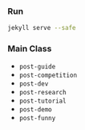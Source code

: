 ### Run
```bash
jekyll serve --safe
```

### Main Class
- `post-guide`
- `post-competition`
- `post-dev`
- `post-research`
- `post-tutorial`
- `post-demo`
- `post-funny`